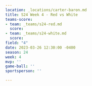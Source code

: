 ```yaml
---
location: _locations/carter-baron.md
title: S24 Week 4 - Red vs White
teams-score:
- team: _teams/s24-red.md
  score: 
- team: _teams/s24-white.md
  score: 
field: "4"
date: 2023-03-26 12:30:00 -0400
season: 24
week: 4
mvp: ''
game-ball: ''
sportsperson: ''

---
```

